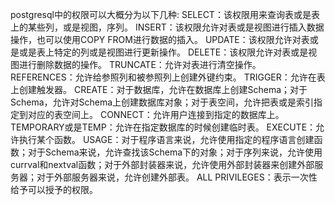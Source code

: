 postgresql中的权限可以大概分为以下几种:
SELECT：该权限用来查询表或是表上的某些列，或是视图，序列。
INSERT：该权限允许对表或是视图进行插入数据操作，也可以使用COPY FROM进行数据的插入。
UPDATE：该权限允许对表或是或是表上特定的列或是视图进行更新操作。
DELETE：该权限允许对表或是视图进行删除数据的操作。
TRUNCATE：允许对表进行清空操作。
REFERENCES：允许给参照列和被参照列上创建外键约束。
TRIGGER：允许在表上创建触发器。
CREATE：对于数据库，允许在数据库上创建Schema；对于Schema，允许对Schema上创建数据库对象；对于表空间，允许把表或是索引指定到对应的表空间上。
CONNECT：允许用户连接到指定的数据库上。
TEMPORARY或是TEMP：允许在指定数据库的时候创建临时表。
EXECUTE：允许执行某个函数。
USAGE：对于程序语言来说，允许使用指定的程序语言创建函数；对于Schema来说，允许查找该Schema下的对象；对于序列来说，允许使用currval和nextval函数；对于外部封装器来说，允许使用外部封装器来创建外部服务器；对于外部服务器来说，允许创建外部表。
ALL PRIVILEGES：表示一次性给予可以授予的权限。
